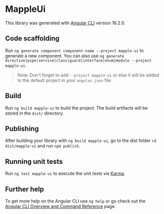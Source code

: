 # MappleUi

This library was generated with [Angular CLI](https://github.com/angular/angular-cli) version 16.2.0.

## Code scaffolding

Run `ng generate component component-name --project mapple-ui` to generate a new component. You can also use `ng generate directive|pipe|service|class|guard|interface|enum|module --project mapple-ui`.
> Note: Don't forget to add `--project mapple-ui` or else it will be added to the default project in your `angular.json` file. 

## Build

Run `ng build mapple-ui` to build the project. The build artifacts will be stored in the `dist/` directory.

## Publishing

After building your library with `ng build mapple-ui`, go to the dist folder `cd dist/mapple-ui` and run `npm publish`.

## Running unit tests

Run `ng test mapple-ui` to execute the unit tests via [Karma](https://karma-runner.github.io).

## Further help

To get more help on the Angular CLI use `ng help` or go check out the [Angular CLI Overview and Command Reference](https://angular.io/cli) page.

